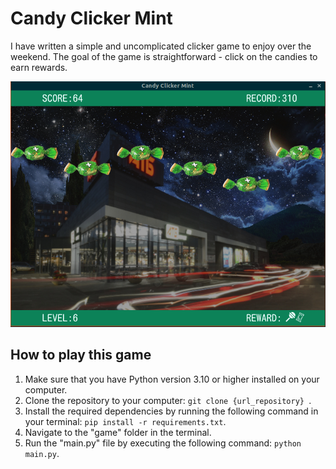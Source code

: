 # Candy Clicker Mint

I have written a simple and uncomplicated clicker game to enjoy over the weekend. 
The goal of the game is straightforward - click on the candies to earn rewards.

![screenshot](img/screenshot-ccm.png)

## How to play this game

1. Make sure that you have Python version 3.10 or higher installed on your computer.
2. Clone the repository to your computer: `git clone {url_repository} `.
3. Install the required dependencies by running the following command in your terminal: `pip install -r requirements.txt`.
4. Navigate to the "game" folder in the terminal.
5. Run the "main.py" file by executing the following command: `python main.py`.
